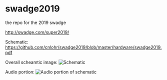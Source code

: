 # swadge2019
the repo for the 2019 swadge

http://swadge.com/super2019/

Schematic: https://github.com/cnlohr/swadge2019/blob/master/hardware/swadge2019.pdf

Overall scheamtic image:
![Schematic](https://raw.githubusercontent.com/cnlohr/swadge2019/master/hardware/swadge2019_schematic.png)

Audio portion:
![Audio portion of schematic](https://raw.githubusercontent.com/cnlohr/swadge2019/master/hardware/swadge2019_schematic_audio.png)
